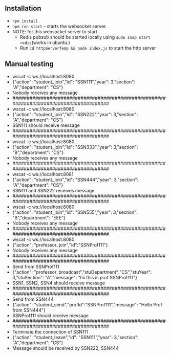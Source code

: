 ## Installation
- `npm install`
- `npm run start` - starts the websocket server. 
- NOTE: for this websocket server to start 
  - Redis pubsub should be started locally using `sudo snap start redis`(works in ubuntu.)
  - Run `cd httpServerTemp && node index.js` to start the http server
## Manual testing
- wscat -c ws://localhost:8080
- {"action": "student_join","id": "SSN111","year": 3,"section": "A","department": "CS"}
- Nobody receives any message
- ########################################################################################
- wscat -c ws://localhost:8080
- {"action": "student_join","id": "SSN222","year": 3,"section": "A","department": "CS"}
- SSN111 should receive message
- ########################################################################################
- wscat -c ws://localhost:8080
- {"action": "student_join","id": "SSN333","year": 3,"section": "B","department": "CS"}
- Nobody receives any message
- ######################################################################################## 
- wscat -c ws://localhost:8081
- {"action": "student_join","id": "SSN444","year": 3,"section": "A","department": "CS"}
- SSN111 and SSN222 receives message
- ######################################################################################## 
- wscat -c ws://localhost:8080
- {"action": "student_join","id": "SSN555","year": 3,"section": "B","department": "EEE"}
- Nobody receives any message
- ######################################################################################## 
- wscat -c ws://localhost:8080
- {"action": "professor_join","id":"SSNProf111"}
- Nobody receives any message
- ########################################################################################
- Send from SSNProf111
- {"action": "professor_broadcast","stuDepartment":"CS","stuYear": 3,"stuSection": "A","message": "hii this is prof SSNProf111"}
- SSN1, SSN2, SSN4 should receive message
- ########################################################################################
- Send from SSN444
- {"action": "student_send","profId":"SSNProf111","message": "Hello Prof from SSN444"} 
- SSNProf111 should receive message
- ######################################################################################## 
- Terminate the connection of SSN111
- {"action": "student_leave","id": "SSN111","year": 3,"section": "A","department": "CS"}
- Message should be received by SSN222, SSN444